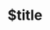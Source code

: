 ---
title: $title
second_title: Aspose.BarCode لمرجع .NET API
description: $description
type: docs
weight: $weight
url: /ar/net/$ref/
---